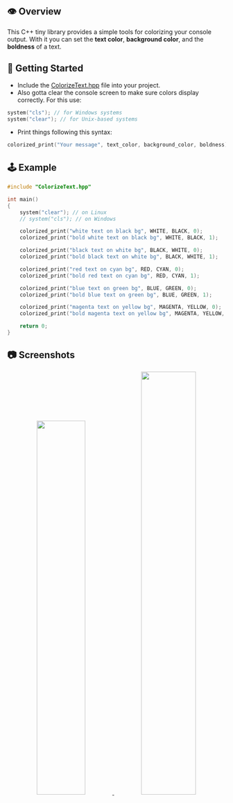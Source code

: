 :eye: Overview
--------------------------------------------------------------------------------------------------------------------------------------------------

This C++ tiny library provides a simple tools for colorizing your console output. 
With it you can set the **text color**, **background color**, and the **boldness** of a text.


:beginner: Getting Started
--------------------------------------------------------------------------------------------------------------------------------------------------

- Include the [ColorizeText.hpp](https://github.com/a13xe/ColorizeTextHpp/releases/download/v1.0.0/ColorizeText.hpp) file into your project.
- Also gotta clear the console screen to make sure colors display correctly.
  For this use:
  
```cpp
system("cls"); // for Windows systems
system("clear"); // for Unix-based systems
```

- Print things following this syntax:
```c 
colorized_print("Your message", text_color, background_color, boldness);
```
  

:joystick: Example
--------------------------------------------------------------------------------------------------------------------------------------------------

```cpp
#include "ColorizeText.hpp"

int main()
{
    system("clear"); // on Linux
    // system("cls"); // on Windows

    colorized_print("white text on black bg", WHITE, BLACK, 0);
    colorized_print("bold white text on black bg", WHITE, BLACK, 1);

    colorized_print("black text on white bg", BLACK, WHITE, 0);
    colorized_print("bold black text on white bg", BLACK, WHITE, 1);

    colorized_print("red text on cyan bg", RED, CYAN, 0);
    colorized_print("bold red text on cyan bg", RED, CYAN, 1);

    colorized_print("blue text on green bg", BLUE, GREEN, 0);
    colorized_print("bold blue text on green bg", BLUE, GREEN, 1);

    colorized_print("magenta text on yellow bg", MAGENTA, YELLOW, 0);
    colorized_print("bold magenta text on yellow bg", MAGENTA, YELLOW, 1);

    return 0;
}
```



:camera: Screenshots
--------------------------------------------------------------------------------------------------------------------------------------------------

<div align="center"> <a href="https://github.com/AlexeyLepov">
<img width=47% src="https://github.com/a13xe/ColorizeTextHpp/assets/77492646/d4a735ab-d2f2-4981-82e1-b97cc05ad508" alt="" />
<img width=50% src="https://github.com/a13xe/ColorizeTextHpp/assets/77492646/8203e28e-6f16-44ae-9e06-e51c887b42bb" alt="" />
</a> </div>

